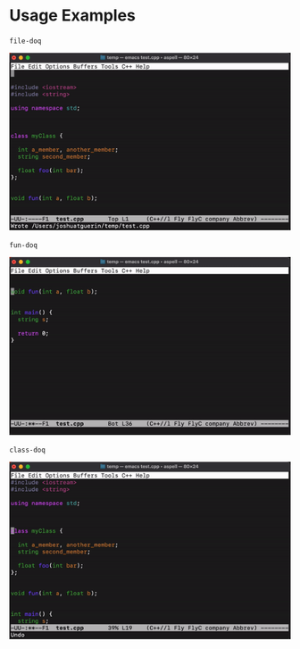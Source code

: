 # Usage Examples
`file-doq`

![Example gif: file-doq](file_doq.gif)


`fun-doq`

![Example gif: fun-doq](fun_doq.gif)


`class-doq`

![Example gif: class-doq](class_doq.gif)
